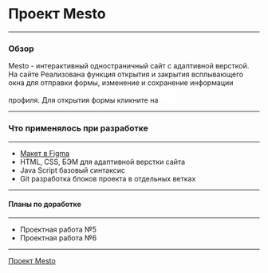 # Проект Mesto

---

### Обзор

Mesto - интерактивный одностраничный сайт с адаптивной версткой.
На сайте Реализована функция открытия и закрытия всплывающего окна для отправки формы, изменение и сохранение информации профиля.
Для открытия формы кликните на <img  src="./image/pen.svg" alt="html" width="32px"/>

---

### Что применялось при разработке

---

- [Макет в Figma](https://www.figma.com/file/2cn9N9jSkmxD84oJik7xL7/JavaScript.-Sprint-4?node-id=0%3A1)
- HTML, CSS, БЭМ для адаптивной верстки сайта
- Java Script базовый синтаксис
- Git разработка блоков проекта в отдельных ветках

---

#### Планы по доработке

---

- Проектная работа №5
- Проектная работа №6

---

[Проект Mesto](https://)

